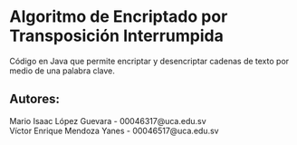 <h1>Algoritmo de Encriptado por Transposición Interrumpida</h1>
Código en Java que permite encriptar y desencriptar cadenas de texto por medio de una palabra clave.
<h2>Autores:</h2>
Mario Isaac López Guevara - 00046317@uca.edu.sv<br/>
Víctor Enrique Mendoza Yanes - 00046517@uca.edu.sv
